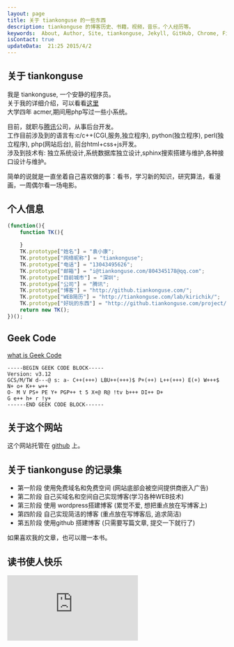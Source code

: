 ```yaml
---
layout: page
title: 关于 tiankonguse 的一些东西
description: tiankonguse 的博客历史、书籍，视频，音乐，个人经历等。  
keywords:  About, Author, Site, tiankonguse, Jekyll, GitHub, Chrome, Firefox, Safari, IE, MS, Contact, Change, Log, SEO
isContact: true
updateData:  21:25 2015/4/2
---
```


## 关于 tiankonguse

我是 tiankonguse, 一个安静的程序员。  
关于我的详细介绍，可以看看[这里][lab-kirichik]  
大学四年 acmer,期间用php写过一些小系统。  

目前，就职与[腾讯][tencent]公司，从事后台开发。  
工作目前涉及到的语言有:c/c++(CGI,服务,独立程序), python(独立程序), perl(独立程序), php(网站后台), 前台html+css+js开发。  
涉及到技术有: 独立系统设计,系统数据库独立设计,sphinx搜索搭建与维护,各种接口设计与维护。  

简单的说就是一直坐着自己喜欢做的事：看书，学习新的知识，研究算法，看漫画，一周偶尔看一场电影。


## 个人信息  


```javascript
(function(){
    function TK(){
    
    }
    TK.prototype["姓名"] = "袁小康";
    TK.prototype["网络昵称"] = "tiankonguse";
    TK.prototype["电话"] = "13043495626";
    TK.prototype["邮箱"] = "i@tiankonguse.com/804345178@qq.com";
    TK.prototype["目前城市"] = "深圳";
    TK.prototype["公司"] = "腾讯";
    TK.prototype["博客"] = "http://github.tiankonguse.com/";
    TK.prototype["WEB简历"] = "http://tiankonguse.com/lab/kirichik/";
    TK.prototype["好玩的东西"] = "http://github.tiankonguse.com/project/";
    return new TK();
})();
```




## Geek Code

[what is Geek Code](http://www.geekcode.com)  

```text
-----BEGIN GEEK CODE BLOCK-----
Version: v3.12
GCS/M/TW d---@ s: a- C++(+++) LBU++(+++)$ P+(++) L++(+++) E(+) W+++$ N+ o+ K++ w++ 
O- M V PS+ PE Y+ PGP++ t 5 X+@ R@ !tv b+++ DI++ D+ 
G e++ h+ r !y+
------END GEEK CODE BLOCK------
```



## 关于这个网站

这个网站托管在 [github][github-tiankonguse] 上。   


## 关于 tiankonguse 的记录集

* 第一阶段 使用免费域名和免费空间 (网站底部会被空间提供商嵌入广告)
* 第二阶段 自己买域名和空间自己实现博客(学习各种WEB技术)
* 第三阶段 使用 wordpress搭建博客 (累觉不爱, 想把重点放在写博客上)
* 第四阶段 自己实现简洁的博客 (重点放在写博客后, 追求简洁)
* 第五阶段 使用github 搭建博客 (只需要写篇文章, 提交一下就行了)

如果喜欢我的文章，也可以赠一本书。


## 读书使人快乐

![book-list][]



[zhifubao_code]: /images/zhifubao_code.jpg
[5a55f12fd7055f54d7060400]: http://user.qzone.qq.com/804345178/mood/5a55f12fd7055f54d7060400.1
[book-list]: http://tiankonguse.com/lab/cloudLink/baidupan.php?url=/1915453531/430766252.png
[qzone-china-people]: http://user.qzone.qq.com/804345178/mood/5a55f12f770d55540bcc0300.
[github-tiankonguse]: https://github.com/tiankonguse/tiankonguse.github.io
[Computer-Parables-Enlightenment-in-the-Information-Age]: http://github.tiankonguse.com/blog/2014/11/01/Computer-Parables-Enlightenment-in-the-Information-Age/
[the-ten-of-programming]: http://github.tiankonguse.com/blog/2014/10/31/the-ten-of-programming/
[the-tao-of-programming]: http://github.tiankonguse.com/blog/2014/10/29/the-tao-of-programming/
[csdn]: http://blog.csdn.net/tiankonguse
[github]: http://github.tiankonguse.com/
[iteye]: http://tiankonguse.iteye.com/
[record]: http://tiankonguse.com/record/
[wordpress]: http://tiankonguse.com/blog/
[firstblog]: http://tiankonguse.com/firstblog/
[cnblogs]: http://www.cnblogs.com/tiankonguse/
[qzone]: http://user.qzone.qq.com/804345178/
[On-Top-of-Tides]: http://github.tiankonguse.com/blog/2014/10/22/On-Top-of-Tides/
[lab-kirichik]: http://tiankonguse.com/lab/kirichik/
[douban-Learning-SQL]: http://book.douban.com/subject/4872454/
[douban-High-Performance-MySQL-3rd]: http://book.douban.com/subject/23008813/
[douban-MySQL-High-Availability]: http://book.douban.com/subject/6847455/
[douban-SQL-Antipatterns]: http://book.douban.com/subject/6800774/
[douban-mysql-3729677]: http://book.douban.com/subject/3729677/
[tencent]: http://tencent.com/
